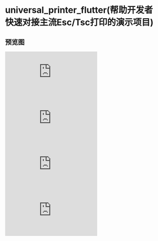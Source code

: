 # universal_printer_flutter(帮助开发者快速对接主流Esc/Tsc打印的演示项目)
## 预览图
![Image Text](https://github.com/Yiwei099/universal_printer_flutter/blob/dev/preview/printer_list.dart)
![Image Text](https://github.com/Yiwei099/universal_printer_flutter/blob/dev/preview/printer_detail.dart)
![Image Text](https://github.com/Yiwei099/universal_printer_flutter/blob/dev/preview/get_usb_devices.dart)
![Image Text](https://github.com/Yiwei099/universal_printer_flutter/blob/dev/preview/get_ble_devices.dart)
